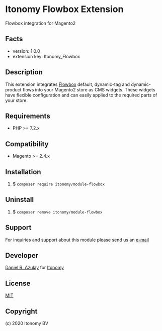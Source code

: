 Itonomy Flowbox Extension
=====================
Flowbox integration for Magento2

Facts
-----
- version: 1.0.0
- extension key: Itonomy_Flowbox

Description
-----------
This extension integrates [Flowbox](https://getflowbox.com) default, dynamic-tag and dynamic-product flows into your Magento2 store as CMS widgets. These widgets have flexible configuration and can easily applied to the required parts of your store.

Requirements
------------
- PHP >= 7.2.x

Compatibility
-------------
- Magento >= 2.4.x

Installation
-------------------------
1. $ `composer require itonomy/module-flowbox`


Uninstall
--------------
1. $ `composer remove itonomy/module-flowbox`

Support
-------
For inquiries and support about this module please send us an [e-mail](mailto://support@itonomy.nl) 

Developer
---------
[Daniel R. Azulay](http://www.danielazulay.nl) for [Itonomy](http://www.itonomy.nl)

License
-------
[MIT](http://opensource.org/licenses/mit)

Copyright
---------
(c) 2020 Itonomy BV
